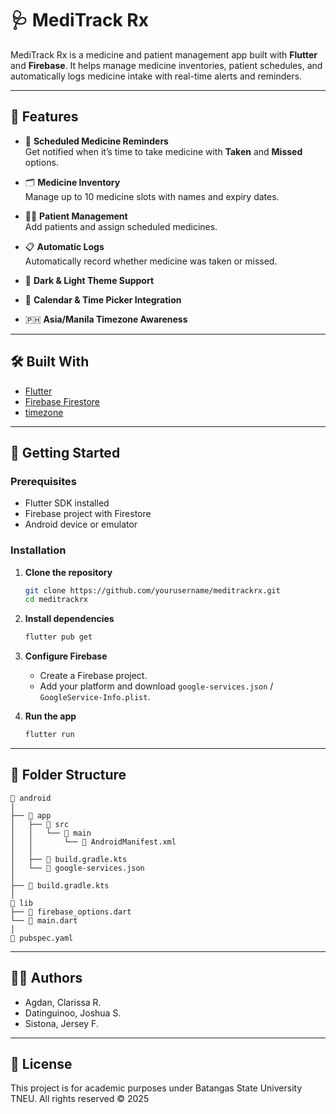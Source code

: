 
# 🩺 MediTrack Rx

MediTrack Rx is a medicine and patient management app built with **Flutter** and **Firebase**. It helps manage medicine inventories, patient schedules, and automatically logs medicine intake with real-time alerts and reminders.

---

## 📱 Features

- 🔔 **Scheduled Medicine Reminders**  
  Get notified when it’s time to take medicine with **Taken** and **Missed** options.

- 🗂️ **Medicine Inventory**  
  Manage up to 10 medicine slots with names and expiry dates.

- 🧑‍⚕️ **Patient Management**  
  Add patients and assign scheduled medicines.

- 📋 **Automatic Logs**  
  Automatically record whether medicine was taken or missed.

- 🌙 **Dark & Light Theme Support**

- 📅 **Calendar & Time Picker Integration**

- 🇵🇭 **Asia/Manila Timezone Awareness**

---

## 🛠️ Built With

- [Flutter](https://flutter.dev/)
- [Firebase Firestore](https://firebase.google.com/)
- [timezone](https://pub.dev/packages/timezone)

---

## 🚀 Getting Started

### Prerequisites

- Flutter SDK installed
- Firebase project with Firestore
- Android device or emulator

### Installation

1. **Clone the repository**
   ```bash
   git clone https://github.com/yourusername/meditrackrx.git
   cd meditrackrx
   ```

2. **Install dependencies**
   ```bash
   flutter pub get
   ```

3. **Configure Firebase**
   - Create a Firebase project.
   - Add your platform and download `google-services.json` / `GoogleService-Info.plist`.

4. **Run the app**
   ```bash
   flutter run
   ```

---

## 📁 Folder Structure

```
📁 android
│
├── 📁 app
│   ├── 📁 src
│   │   └── 📁 main
│   │       └── 📄 AndroidManifest.xml
│   │
│   ├── 📄 build.gradle.kts
│   └── 📄 google-services.json
│
├── 📄 build.gradle.kts
│
📁 lib
├── 📄 firebase_options.dart
└── 📄 main.dart
│
📄 pubspec.yaml
```

---

## 👨‍💻 Authors

- Agdan, Clarissa R.
- Datinguinoo, Joshua S.
- Sistona, Jersey F.


---


## 📝 License

This project is for academic purposes under Batangas State University TNEU.
All rights reserved © 2025
